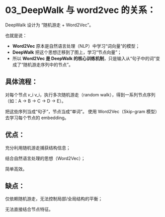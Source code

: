 # 03_DeepWalk 与 word2vec 的关系：

DeepWalk 设计为 “随机游走 + Word2Vec”。

也就是说：

- **Word2Vec** 原本是自然语言处理（NLP）中学习“词向量”的模型；
- **DeepWalk** 把这个思想迁移到了图上，学习“节点向量”；
- 所以 **Word2Vec 是 DeepWalk 的核心训练机制**，只是输入从“句子中的词”变成了“随机游走序列中的节点”。


## 具体流程：

对每个节点 𝑣_i v_i，执行多次随机游走（random walk），得到一系列节点序列（如：A → B → C → D → E）。

把这些序列当成“句子”，节点当成“单词”。 使用 Word2Vec（Skip-gram 模型）去学习每个节点的 embedding。

## 优点：

充分利用随机游走捕获结构信息；

结合自然语言处理的思想（Word2Vec）；

简单高效。

## 缺点：

仅依赖随机游走，无法控制局部/全局结构的平衡；

无法直接结合节点特征。
